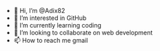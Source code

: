 - 👋 Hi, I’m @Adix82
- 👀 I’m interested in GitHub
- 🌱 I’m currently learning coding 
- 💞️ I’m looking to collaborate on web development 
- 📫 How to reach me gmail

<!---
Adix82/Adix82 is a ✨ special ✨ repository because its `README.md` (this file) appears on your GitHub profile.
You can click the Preview link to take a look at your changes.
--->

<!-- This content will not appear in the rendered Markdown -->
